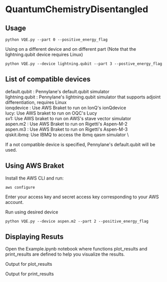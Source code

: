 # QuantumChemistryDisentangled





## Usage
```
python VQE.py --part 0 --positive_energy_flag
```


Using on a different device and on different part (Note that the lightning.qubit device requires Linux) 
```
python VQE.py --device lightning.qubit --part 3 --postive_energy_flag
```
## List of compatible devices

default.qubit : Pennylane's default.qubit simulator \
lightning.qubit : Pennylane's lightning.qubit simulator that supports adjoint differentiation, requires Linux \
ionqdevice : Use AWS Braket to run on IonQ's ionQdevice \
lucy: Use AWS braket to run on OQC's Lucy \
sv1: Use AWS braket to run on AWS's stave vector simulator \
aspen.m2 : Use AWS Braket to run on Rigetti's Aspen-M-2 \
aspen.m3 : Use AWS Braket to run on Rigetti's Aspen-M-3 \
qiskit.ibmq: Use IBMQ to access the ibmq qasm simulator \

If a not compatible device is specified, Pennylane's default.qubit will be used. 

## Using AWS Braket

Install the AWS CLI and run:

```
aws configure
```
Enter your access key and secret access key corresponding to your AWS account. 

Run using desired device
```
python VQE.py --device aspen.m2 --part 2 --positive_energy_flag 
```

## Displaying Resuts

Open the Example.ipynb notebook where functions plot_results and print_results are defined to help you visualize the results. 

Output for plot_results




Output for print_results
